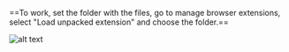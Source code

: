==To work, set the folder with the files, go to manage browser extensions, select "Load unpacked extension" and choose the folder.==

![alt text](https://github.com/verezyp/hidden/blob/main/note_ext_photo1.png)
